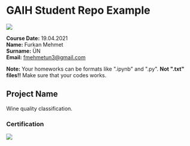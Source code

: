 # GAIH Student Repo Example
![](img/newlogo.png)

**Course Date:** 19.04.2021  
**Name:** Furkan Mehmet  
**Surname:** ÜN  
**Email:** fmehmetun3@gmail.com  

**Note:** Your homeworks can be formats like ".ipynb" and ".py". **Not ".txt" files!!** Make sure that your codes works.  

## Project Name
Wine quality classification.

### Certification
![](img/TopLearnerCertificate.png)

